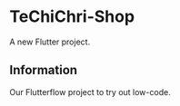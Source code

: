 # TeChiChri-Shop

A new Flutter project.

## Information

Our Flutterflow project to try out low-code.
